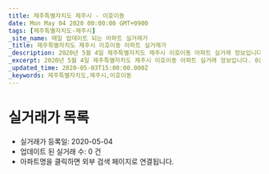 ```yaml
---
title: 제주특별자치도 제주시 - 이호이동
date: Mon May 04 2020 00:00:00 GMT+0900
tags: [제주특별자치도-제주시]
_site_name: 매일 업데이트 되는 아파트 실거래가
_title: 제주특별자치도 제주시 이호이동 아파트 실거래가
_description: 2020년 5월 4일 제주특별자치도 제주시 이호이동 아파트 실거래 정보입니다. 0건 아파트 정보가 있습니다.
_excerpt: 2020년 5월 4일 제주특별자치도 제주시 이호이동 아파트 실거래 정보입니다. 0건 아파트 정보가 있습니다.
_updated_time: 2020-05-03T15:00:00.000Z
_keywords: 제주특별자치도,제주시,이호이동
---
```






# 실거래가 목록
- 실거래가 등록일: 2020-05-04
- 업데이트 된 실거래 수: 0 건
- 아파트명을 클릭하면 외부 검색 페이지로 연결됩니다.




